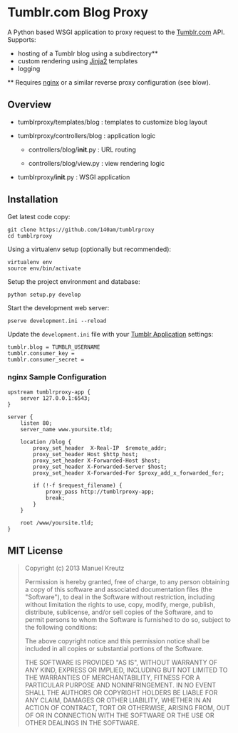 # Tumblr.com Blog Proxy

A Python based WSGI application to proxy request to the [Tumblr.com](http://www.tumblr.com/) API. Supports:

* hosting of a Tumblr blog using a subdirectory**
* custom rendering using [Jinja2](http://jinja.pocoo.org/docs/) templates
* logging

** Requires [nginx](http://wiki.nginx.org/HttpProxyModule) or a similar reverse proxy configuration (see blow).


## Overview

* tumblrproxy/templates/blog : templates to customize blog layout

* tumblrproxy/controllers/blog : application logic

    * controllers/blog/__init__.py : URL routing

    * controllers/blog/view.py : view rendering logic

* tumblrproxy/__init__.py : WSGI application


## Installation

Get latest code copy:

    git clone https://github.com/140am/tumblrproxy
    cd tumblrproxy

Using a virtualenv setup (optionally but recommended):

    virtualenv env
    source env/bin/activate

Setup the project environment and database:

    python setup.py develop

Start the development web server:

    pserve development.ini --reload

Update the `development.ini` file with your [Tumblr Application](http://www.tumblr.com/oauth/apps) settings:

    tumblr.blog = TUMBLR_USERNAME
    tumblr.consumer_key =
    tumblr.consumer_secret =

### nginx Sample Configuration

    upstream tumblrproxy-app {
        server 127.0.0.1:6543;
    }

    server {
        listen 80;
        server_name www.yoursite.tld;

        location /blog {
            proxy_set_header  X-Real-IP  $remote_addr;
            proxy_set_header Host $http_host;
            proxy_set_header X-Forwarded-Host $host;
            proxy_set_header X-Forwarded-Server $host;
            proxy_set_header X-Forwarded-For $proxy_add_x_forwarded_for;

            if (!-f $request_filename) {
                proxy_pass http://tumblrproxy-app;
                break;
            }
        }

        root /www/yoursite.tld;
    }


## MIT License

> Copyright (c) 2013 Manuel Kreutz
> 
> Permission is hereby granted, free of charge, to any person
> obtaining a copy of this software and associated documentation files
> (the "Software"), to deal in the Software without restriction,
> including without limitation the rights to use, copy, modify, merge,
> publish, distribute, sublicense, and/or sell copies of the Software,
> and to permit persons to whom the Software is furnished to do so,
> subject to the following conditions: 
>
> The above copyright notice and this permission notice shall be
> included in all copies or substantial portions of the Software. 
> 
> THE SOFTWARE IS PROVIDED "AS IS", WITHOUT WARRANTY OF ANY KIND,
> EXPRESS OR IMPLIED, INCLUDING BUT NOT LIMITED TO THE WARRANTIES OF
> MERCHANTABILITY, FITNESS FOR A PARTICULAR PURPOSE AND
> NONINFRINGEMENT. IN NO EVENT SHALL THE AUTHORS OR COPYRIGHT HOLDERS
> BE LIABLE FOR ANY CLAIM, DAMAGES OR OTHER LIABILITY, WHETHER IN AN
> ACTION OF CONTRACT, TORT OR OTHERWISE, ARISING FROM, OUT OF OR IN
> CONNECTION WITH THE SOFTWARE OR THE USE OR OTHER DEALINGS IN THE
> SOFTWARE.